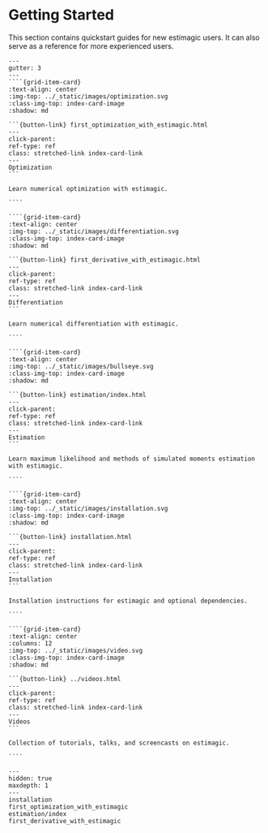 # Getting Started

This section contains quickstart guides for new estimagic users. It can also serve as a
reference for more experienced users.

`````{grid} 1 2 2 2
---
gutter: 3
---
````{grid-item-card}
:text-align: center
:img-top: ../_static/images/optimization.svg
:class-img-top: index-card-image
:shadow: md

```{button-link} first_optimization_with_estimagic.html
---
click-parent:
ref-type: ref
class: stretched-link index-card-link
---
Optimization
```

Learn numerical optimization with estimagic.

````

````{grid-item-card}
:text-align: center
:img-top: ../_static/images/differentiation.svg
:class-img-top: index-card-image
:shadow: md

```{button-link} first_derivative_with_estimagic.html
---
click-parent:
ref-type: ref
class: stretched-link index-card-link
---
Differentiation
```

Learn numerical differentiation with estimagic.

````

````{grid-item-card}
:text-align: center
:img-top: ../_static/images/bullseye.svg
:class-img-top: index-card-image
:shadow: md

```{button-link} estimation/index.html
---
click-parent:
ref-type: ref
class: stretched-link index-card-link
---
Estimation
```

Learn maximum likelihood and methods of simulated moments estimation with estimagic.

````

````{grid-item-card}
:text-align: center
:img-top: ../_static/images/installation.svg
:class-img-top: index-card-image
:shadow: md

```{button-link} installation.html
---
click-parent:
ref-type: ref
class: stretched-link index-card-link
---
Installation
```

Installation instructions for estimagic and optional dependencies.

````

````{grid-item-card}
:text-align: center
:columns: 12
:img-top: ../_static/images/video.svg
:class-img-top: index-card-image
:shadow: md

```{button-link} ../videos.html
---
click-parent:
ref-type: ref
class: stretched-link index-card-link
---
Videos
```

Collection of tutorials, talks, and screencasts on estimagic.

````

`````

```{toctree}
---
hidden: true
maxdepth: 1
---
installation
first_optimization_with_estimagic
estimation/index
first_derivative_with_estimagic
```
